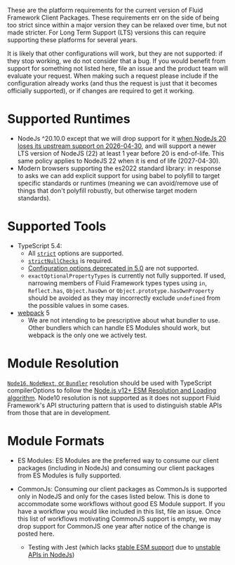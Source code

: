 These are the platform requirements for the current version of Fluid Framework Client Packages.
These requirements err on the side of being too strict since within a major version they can be relaxed over time, but not made stricter.
For Long Term Support (LTS) versions this can require supporting these platforms for several years.

It is likely that other configurations will work, but they are not supported: if they stop working, we do not consider that a bug.
If you would benefit from support for something not listed here, file an issue and the product team will evaluate your request.
When making such a request please include if the configuration already works (and thus the request is just that it becomes officially supported), or if changes are required to get it working.

# Supported Runtimes

-   NodeJs ^20.10.0 except that we will drop support for it [when NodeJs 20 loses its upstream support on 2026-04-30](https://github.com/nodejs/release#release-schedule), and will support a newer LTS version of NodeJS (22) at least 1 year before 20 is end-of-life. This same policy applies to NodeJS 22 when it is end of life (2027-04-30).
-   Modern browsers supporting the es2022 standard library: in response to asks we can add explicit support for using babel to polyfill to target specific standards or runtimes (meaning we can avoid/remove use of things that don't polyfill robustly, but otherwise target modern standards).

# Supported Tools

-   TypeScript 5.4:
    -   All [`strict`](https://www.typescriptlang.org/tsconfig) options are supported.
    -   [`strictNullChecks`](https://www.typescriptlang.org/tsconfig) is required.
    -   [Configuration options deprecated in 5.0](https://github.com/microsoft/TypeScript/issues/51909) are not supported.
    -   `exactOptionalPropertyTypes` is currently not fully supported.
        If used, narrowing members of Fluid Framework types types using `in`, `Reflect.has`, `Object.hasOwn` or `Object.prototype.hasOwnProperty` should be avoided as they may incorrectly exclude `undefined` from the possible values in some cases.
-   [webpack](https://webpack.js.org/) 5
    -   We are not intending to be prescriptive about what bundler to use.
        Other bundlers which can handle ES Modules should work, but webpack is the only one we actively test.

# Module Resolution

[`Node16`, `NodeNext`, or `Bundler`](https://www.typescriptlang.org/tsconfig#moduleResolution) resolution should be used with TypeScript compilerOptions to follow the [Node.js v12+ ESM Resolution and Loading algorithm](https://nodejs.github.io/nodejs.dev/en/api/v20/esm/#resolution-and-loading-algorithm).
Node10 resolution is not supported as it does not support Fluid Framework's API structuring pattern that is used to distinguish stable APIs from those that are in development.

# Module Formats

-   ES Modules:
    ES Modules are the preferred way to consume our client packages (including in NodeJs) and consuming our client packages from ES Modules is fully supported.
-   CommonJs:
    Consuming our client packages as CommonJs is supported only in NodeJS and only for the cases listed below.
    This is done to accommodate some workflows without good ES Module support.
    If you have a workflow you would like included in this list, file an issue.
    Once this list of workflows motivating CommonJS support is empty, we may drop support for CommonJS one year after notice of the change is posted here.

    -   Testing with Jest (which lacks [stable ESM support](https://jestjs.io/docs/ecmascript-modules) due to [unstable APIs in NodeJs](https://github.com/nodejs/node/issues/37648))
